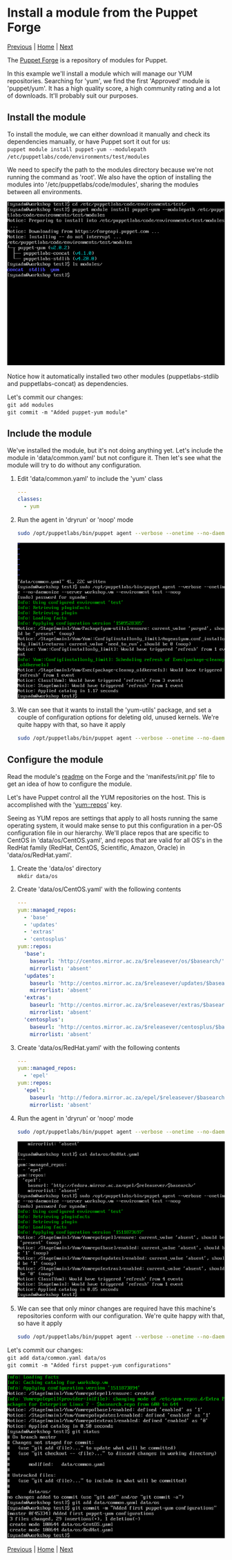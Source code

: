 # Install a module from the Puppet Forge

[Previous](create-hierarchy.md) \| [Home](index.md) \| [Next](override.md)

The [Puppet Forge](https://forge.puppet.com) is a repository of modules for Puppet.

In this example we'll install a module which will manage our YUM repositories. Searching for 'yum', we find the first 'Approved' module is 'puppet/yum'. It has a high quality score, a high community rating and a lot of downloads. It'll probably suit our purposes.

## Install the module

To install the module, we can either download it manually and check its dependencies manually, or have Puppet sort it out for us:  
`puppet module install puppet-yum --modulepath /etc/puppetlabs/code/environments/test/modules`

We need to specify the path to the modules directory because we're not running the command as 'root'. We also have the option of installing the modules into '/etc/puppetlabs/code/modules', sharing the modules between all environments.

![](images/forge-1.png)

Notice how it automatically installed two other modules (puppetlabs-stdlib and puppetlabs-concat) as dependencies.

Let's commit our changes:  
   `git add modules`  
   `git commit -m "Added puppet-yum module"`

## Include the module

We've installed the module, but it's not doing anything yet. Let's include the module in 'data/common.yaml' but not configure it. Then let's see what the module will try to do without any configuration.

1. Edit 'data/common.yaml' to include the 'yum' class  

   ```yaml
   ---
   classes:
     - yum
   ```

1. Run the agent in 'dryrun' or 'noop' mode  
   ```bash
   sudo /opt/puppetlabs/bin/puppet agent --verbose --onetime --no-daemonize --server workshop.vm --environment test --noop
   ```

   ![](images/forge-2.png)

1. We can see that it wants to install the 'yum-utils' package, and set a couple of configuration options for deleting old, unused kernels. We're quite happy with that, so have it apply  
   ```bash
   sudo /opt/puppetlabs/bin/puppet agent --verbose --onetime --no-daemonize --server workshop.vm --environment test
   ```

## Configure the module

Read the module's [readme](https://forge.puppet.com/puppet/yum/readme) on the Forge and the 'manifests/init.pp' file to get an idea of how to configure the module.

Let's have Puppet control all the YUM repositories on the host. This is accomplished with the '[yum::repos](https://forge.puppet.com/puppet/yum/readme#manage-a-custom-repo-via-hiera-data)' key.

Seeing as YUM repos are settings that apply to all hosts running the same operating system, it would make sense to put this configuration in a per-OS configuration file in our hierarchy. We'll place repos that are specific to CentOS in 'data/os/CentOS.yaml', and repos that are valid for all OS's in the RedHat family (RedHat, CentOS, Scientific, Amazon, Oracle) in 'data/os/RedHat.yaml'.

1. Create the 'data/os' directory  
   `mkdir data/os`
1. Create 'data/os/CentOS.yaml' with the following contents  

   ```yaml
   ---
   yum::managed_repos:
     - 'base'
     - 'updates'
     - 'extras'
     - 'centosplus'
   yum::repos:
     'base':
       baseurl: 'http://centos.mirror.ac.za/$releasever/os/$basearch/'
       mirrorlist: 'absent'
     'updates':
       baseurl: 'http://centos.mirror.ac.za/$releasever/updates/$basearch/'
       mirrorlist: 'absent'
     'extras':
       baseurl: 'http://centos.mirror.ac.za/$releasever/extras/$basearch/'
       mirrorlist: 'absent'
     'centosplus':
       baseurl: 'http://centos.mirror.ac.za/$releasever/centosplus/$basearch/'
       mirrorlist: 'absent'
   ```

1. Create 'data/os/RedHat.yaml' with the following contents  

   ```yaml
   ---
   yum::managed_repos:
     - 'epel'
   yum::repos:
     'epel':
       baseurl: 'http://fedora.mirror.ac.za/epel/$releasever/$basearch/'
       mirrorlist: 'absent'
   ```

1. Run the agent in 'dryrun' or 'noop' mode  
   ```bash
   sudo /opt/puppetlabs/bin/puppet agent --verbose --onetime --no-daemonize --server workshop.vm  environment test --noop
   ```

   ![](images/forge-3.png)

1. We can see that only minor changes are required have this machine's repositories conform with our configuration. We're quite happy with that, so have it apply  
   ```bash
   sudo /opt/puppetlabs/bin/puppet agent --verbose --onetime --no-daemonize --server workshop.vm --environment test
   ```

Let's commit our changes:  
   `git add data/common.yaml data/os`  
   `git commit -m "Added first puppet-yum configurations"`

![](images/forge-4.png)


[Previous](create-hierarchy.md) \| [Home](index.md) \| [Next](override.md)
